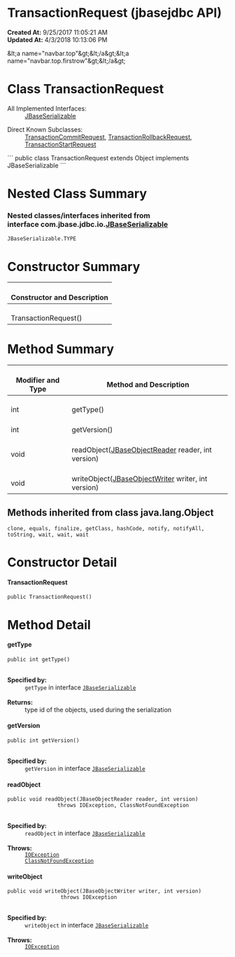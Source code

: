 # TransactionRequest (jbasejdbc API)

**Created At:** 9/25/2017 11:05:21 AM  
**Updated At:** 4/3/2018 10:13:06 PM  

<script type="text/javascript"><!--
    try {
        if (location.href.indexOf('is-external=true') == -1) {
            parent.document.title="TransactionRequest (jbasejdbc   API)";
        }
    }
    catch(err) {
    }
//-->
var methods = {"i0":10,"i1":10,"i2":10,"i3":10};
var tabs = {65535:["t0","All Methods"],2:["t2","Instance Methods"],8:["t4","Concrete Methods"]};
var altColor = "altColor";
var rowColor = "rowColor";
var tableTab = "tableTab";
var activeTableTab = "activeTableTab";</script><noscript>&amp;lt;a name="navbar.top"&amp;gt;&amp;lt;/a&amp;gt;&amp;lt;a name="navbar.top.firstrow"&amp;gt;&amp;lt;/a&amp;gt;</noscript>
# Class TransactionRequest

<dl><dt>All Implemented Interfaces:</dt><dd><a href="/39232-io/com_jbase_jdbc_io_jbaseserializable" title="interface in com.jbase.jdbc.io">JBaseSerializable</a></dd></dl><dl><dt>Direct Known Subclasses:</dt><dd><a href="/39240-protocol/com_jbase_jdbc_protocol_transactioncommitrequest" title="class in com.jbase.jdbc.protocol">TransactionCommitRequest</a>, <a href="/39240-protocol/com_jbase_jdbc_protocol_transactionrollbackrequest" title="class in com.jbase.jdbc.protocol">TransactionRollbackRequest</a>, <a href="/39240-protocol/com_jbase_jdbc_protocol_transactionstartrequest" title="class in com.jbase.jdbc.protocol">TransactionStartRequest</a></dd></dl>
```
public class TransactionRequest
extends Object
implements JBaseSerializable
```



# <!--   -->

# Nested Class Summary

<!--   -->

### Nested classes/interfaces inherited from interface com.jbase.jdbc.io.[JBaseSerializable](/39232-io/com_jbase_jdbc_io_jbaseserializable "interface in com.jbase.jdbc.io")
`JBaseSerializable.TYPE`

<!-- ======== CONSTRUCTOR SUMMARY ======== -->
<!--   -->

# Constructor Summary


| <br>Constructor and Description<br> |
| --- |
| <br>TransactionRequest()<br> |



<!-- ========== METHOD SUMMARY =========== -->
<!--   -->

# Method Summary


| <br>Modifier and Type<br> | <br>Method and Description<br> |
| --- | --- |
| <br>int<br> | <br>getType()<br> |
| <br>int<br> | <br>getVersion()<br> |
| <br>void<br> | <br>readObject([JBaseObjectReader](/39232-io/com_jbase_jdbc_io_jbaseobjectreader "interface in com.jbase.jdbc.io") reader, int version)<br> |
| <br>void<br> | <br>writeObject([JBaseObjectWriter](/39232-io/com_jbase_jdbc_io_jbaseobjectwriter "interface in com.jbase.jdbc.io") writer, int version)<br> |


<!--   -->

### 


## Methods inherited from class java.lang.Object
`clone, equals, finalize, getClass, hashCode, notify, notifyAll, toString, wait, wait, wait`

# <!--   -->

# Constructor Detail
<!--   -->
#### **TransactionRequest**

```
public TransactionRequest()
```


<!-- ============ METHOD DETAIL ========== -->
<!--   -->

# Method Detail
<!--   -->
#### **getType**

```
public int getType()
```
<dl><dt><br><span class="overrideSpecifyLabel"><strong>Specified by:</strong></span></dt><dd><code>getType</code> in interface <code><a href="/39232-io/com_jbase_jdbc_io_jbaseserializable" title="interface in com.jbase.jdbc.io">JBaseSerializable</a></code></dd><dt><br><span class="returnLabel"><strong>Returns:</strong></span></dt><dd>type id of the objects, used during the serialization</dd></dl>



<!--   -->
#### **getVersion**

```
public int getVersion()
```
<dl><dt><br><span class="overrideSpecifyLabel"><strong>Specified by:</strong></span></dt><dd><code>getVersion</code> in interface <code><a href="/39232-io/com_jbase_jdbc_io_jbaseserializable" title="interface in com.jbase.jdbc.io">JBaseSerializable</a></code></dd></dl>

<!--   -->


#### readObject

```
public void readObject(JBaseObjectReader reader, int version)
                throws IOException, ClassNotFoundException
```
<dl><dt><br><span class="overrideSpecifyLabel"><strong>Specified by:</strong></span></dt><dd><code>readObject</code> in interface <code><a href="/39232-io/com_jbase_jdbc_io_jbaseserializable" title="interface in com.jbase.jdbc.io">JBaseSerializable</a></code></dd><dt><br><span class="throwsLabel"><strong>Throws:</strong></span></dt><dd><code><a href="http://java.sun.com/j2se/1.5.0/docs/api/java/io/IOException.html?is-external=true" title="class or interface in java.io">IOException</a></code></dd><dd><code><a href="http://java.sun.com/j2se/1.5.0/docs/api/java/lang/ClassNotFoundException.html?is-external=true" title="class or interface in java.lang">ClassNotFoundException</a></code></dd></dl>

<!--   -->


#### **writeObject**

```
public void writeObject(JBaseObjectWriter writer, int version)
                 throws IOException
```
<dl><dt><br><span class="overrideSpecifyLabel"><strong>Specified by:</strong></span></dt><dd><code>writeObject</code> in interface <code><a href="/39232-io/com_jbase_jdbc_io_jbaseserializable" title="interface in com.jbase.jdbc.io">JBaseSerializable</a></code></dd><dt><br><span class="throwsLabel"><strong>Throws:</strong></span></dt><dd><code><a href="http://java.sun.com/j2se/1.5.0/docs/api/java/io/IOException.html?is-external=true" title="class or interface in java.io">IOException</a></code></dd></dl>
<!-- ========= END OF CLASS DATA ========= --><!-- ======= START OF BOTTOM NAVBAR ====== -->
<!--   -->


